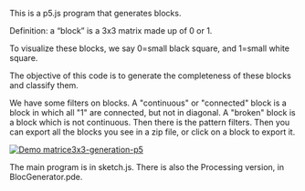This is a p5.js program that generates blocks.

Definition: a “block” is a 3x3 matrix made up of 0 or 1.

To visualize these blocks, we say 0=small black square, and 1=small white square.

The objective of this code is to generate the completeness of these blocks and classify them.

We have some filters on blocks. A "continuous" or "connected" block is a block in which all "1" are connected, but not in diagonal.
A "broken" block is a block which is not continuous.
Then there is the pattern filters.
Then you can export all the blocks you see in a zip file, or click on a block to export it.

[![Demo matrice3x3-generation-p5](https://github.com/ahmnot/matrice3x3-generation/blob/main/example%20video.gif)
](https://www.youtube.com/watch?v=Y9bNTE-mXM0)


The main program is in sketch.js. There is also the Processing version, in BlocGenerator.pde.
